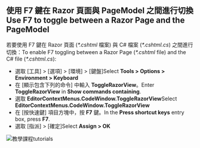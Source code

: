 <a name="f7"></a>
## <a name="use-f7-to-toggle-between-a-razor-page-and-the-pagemodel"></a><span data-ttu-id="9d943-101">使用 F7 鍵在 Razor 頁面與 PageModel 之間進行切換</span><span class="sxs-lookup"><span data-stu-id="9d943-101">Use F7 to toggle between a Razor Page and the PageModel</span></span>

<span data-ttu-id="9d943-102">若要使用 F7 鍵在 Razor 頁面 (*\*.cshtml* 檔案) 與 C# 檔案 (*\*.cshtml.cs*) 之間進行切換：</span><span class="sxs-lookup"><span data-stu-id="9d943-102">To enable F7 toggling between a Razor Page (*\*.cshtml* file) and the C# file (*\*.cshtml.cs*):</span></span>

* <span data-ttu-id="9d943-103">選取 [工具] > [選項] > [環境] > [鍵盤]</span><span class="sxs-lookup"><span data-stu-id="9d943-103">Select **Tools > Options > Environment > Keyboard**</span></span>
* <span data-ttu-id="9d943-104">在 [顯示包含下列的命令]  中輸入 **ToggleRazorView**。</span><span class="sxs-lookup"><span data-stu-id="9d943-104">Enter **ToggleRazorView** in **Show commands containing**.</span></span>
* <span data-ttu-id="9d943-105">選取 **EditorContextMenus.CodeWindow.ToggleRazorView**</span><span class="sxs-lookup"><span data-stu-id="9d943-105">Select **EditorContextMenus.CodeWindow.ToggleRazorView**</span></span>
* <span data-ttu-id="9d943-106">在 [按快速鍵] 項目方塊中，按 **F7** 鍵。</span><span class="sxs-lookup"><span data-stu-id="9d943-106">In the **Press shortcut keys** entry box, press **F7**.</span></span>
* <span data-ttu-id="9d943-107">選取 [指派] > [確定]</span><span class="sxs-lookup"><span data-stu-id="9d943-107">Select **Assign > OK**</span></span>

![<span data-ttu-id="9d943-108">教學課程</span><span class="sxs-lookup"><span data-stu-id="9d943-108">tutorials</span></span> ](~/tutorials/razor-pages/razor-pages-start/_static/F7.png)
<!-- 
![preceding instructions](~/includes/RP/_static/F7.png)

![_static/F7.pngs](_static/F7.png)
-->
